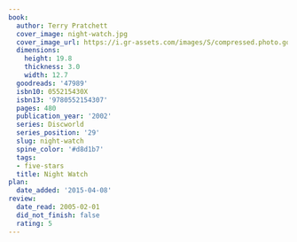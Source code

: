 ```yaml
---
book:
  author: Terry Pratchett
  cover_image: night-watch.jpg
  cover_image_url: https://i.gr-assets.com/images/S/compressed.photo.goodreads.com/books/1320518310l/47989._SX98_.jpg
  dimensions:
    height: 19.8
    thickness: 3.0
    width: 12.7
  goodreads: '47989'
  isbn10: 055215430X
  isbn13: '9780552154307'
  pages: 480
  publication_year: '2002'
  series: Discworld
  series_position: '29'
  slug: night-watch
  spine_color: '#d8d1b7'
  tags:
  - five-stars
  title: Night Watch
plan:
  date_added: '2015-04-08'
review:
  date_read: 2005-02-01
  did_not_finish: false
  rating: 5
---
```

